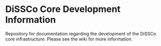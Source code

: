 # DiSSCo Core Development Information

Repository for documentation regarding the development of the DiSSCo core infrastructure. Please see the wiki for more information. 
